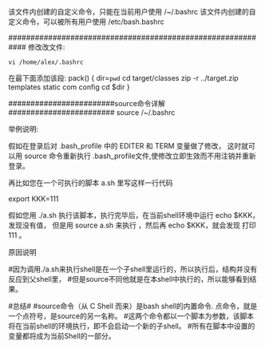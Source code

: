 该文件内创建的自定义命令，只能在当前用户使用
/~/.bashrc
该文件内创建的自定义命令，可以被所有用户使用
/etc/bash.bashrc

############################################################
修改改文件:
```shell script
vi /home/alex/.bashrc
```


在最下面添加该段:
pack() {
        dir=`pwd`
        cd target/classes
        zip -r ../target.zip templates static com config
        cd $dir
}

########################source命令详解########################
source /~/.bashrc

举例说明:

假如在登录后对 .bash_profile 中的 EDITER 和 TERM 变量做了修改，
这时就可以用 source 命令重新执行 .bash_profile文件,使修改立即生效而不用注销并重新登录。

再比如您在一个可执行的脚本 a.sh 里写这样一行代码

export KKK=111 
 
假如您用  ./a.sh  执行该脚本，执行完毕后，在当前shell环境中运行 echo $KKK，发现没有值，
但是用 source a.sh 来执行 ，然后再 echo $KKK，就会发现 打印 111 。

原因说明

#因为调用./a.sh来执行shell是在一个子shell里运行的，所以执行后，结构并没有反应到父shell里，
#但是source不同他就是在本shell中执行的，所以能够看到结果。

#总结#
#source命令（从 C Shell 而来）是bash shell的内置命令. 点命令，就是一个点符号，是source的另一名称。
#这两个命令都以一个脚本为参数，该脚本将在当前shell的环境执行，即不会启动一个新的子shell。
#所有在脚本中设置的变量都将成为当前Shell的一部分。
